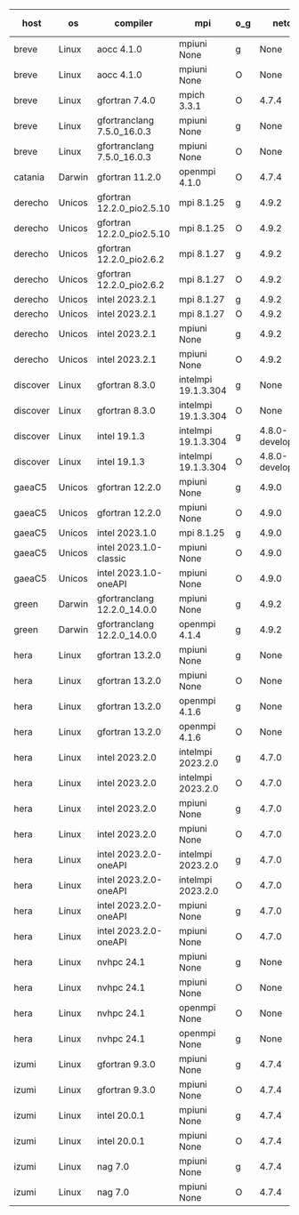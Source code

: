 

| host     | os       | compiler                              | mpi                      | o_g        | netcdf        | build       | u_pass          | u_fail          | s_pass            | s_fail            | e_pass             | e_fail             | nuopc_pass       | nuopc_fail       | artifacts link          |
|----------|----------|---------------------------------------|--------------------------|------------|---------------|-------------|-----------------|-----------------|-------------------|-------------------|--------------------|--------------------|------------------|------------------|-------------------------|
| breve | Linux | aocc 4.1.0 | mpiuni None  | g | None  | PASS | 12500 | 26 | 8 | 0 | 44 | 0 | None | None | <a href="https://github.com/esmf-org/esmf-test-artifacts/tree/cf8ceb5e5836b9d0d7f3a46a29c061c6267b7d6c/develop/aocc/4.1.0/g/mpiuni/None" target="_blank">cf8ceb5</a> | 
| breve | Linux | aocc 4.1.0 | mpiuni None  | O | None  | PASS | 12500 | 26 | 8 | 0 | 44 | 0 | None | None | <a href="https://github.com/esmf-org/esmf-test-artifacts/tree/c2be352ca7b885fed4246068b2b04c8ae18ebcb2/develop/aocc/4.1.0/O/mpiuni/None" target="_blank">c2be352</a> | 
| breve | Linux | gfortran 7.4.0 | mpich 3.3.1  | O | 4.7.4  | PASS | None | None | None | None | None | None | None | None | <a href="https://github.com/esmf-org/esmf-test-artifacts/tree/e6d4fa03206c9af3dbb0cceade5f2597bcc61751/develop/gfortran/7.4.0/O/mpich/3.3.1" target="_blank">e6d4fa0</a> | 
| breve | Linux | gfortranclang 7.5.0_16.0.3 | mpiuni None  | g | None  | PASS | 12526 | 0 | 8 | 0 | 44 | 0 | None | None | <a href="https://github.com/esmf-org/esmf-test-artifacts/tree/222612832de3b9ec8cf032c21edef97c6239ee3c/develop/gfortranclang/7.5.0_16.0.3/g/mpiuni/None" target="_blank">2226128</a> | 
| breve | Linux | gfortranclang 7.5.0_16.0.3 | mpiuni None  | O | None  | PASS | 12526 | 0 | 8 | 0 | 44 | 0 | None | None | <a href="https://github.com/esmf-org/esmf-test-artifacts/tree/4e42ddaaa1e4dfc32b7147772d2dbe58d0150328/develop/gfortranclang/7.5.0_16.0.3/O/mpiuni/None" target="_blank">4e42dda</a> | 
| catania | Darwin | gfortran 11.2.0 | openmpi 4.1.0  | O | 4.7.4  | PASS | 14191 | 3 | 50 | 0 | 81 | 0 | 56 | 0 | <a href="https://github.com/esmf-org/esmf-test-artifacts/tree/feb1bd8a4f3e03d677054fa02c1eba0ae6831d5e/develop/gfortran/11.2.0/O/openmpi/4.1.0" target="_blank">feb1bd8</a> | 
| derecho | Unicos | gfortran 12.2.0_pio2.5.10 | mpi 8.1.25  | g | 4.9.2  | PASS | None | None | None | None | None | None | None | None | <a href="https://github.com/esmf-org/esmf-test-artifacts/tree/76ef33eb004bda56158b74c4fe5c28e33c5c9e03/develop/gfortran/12.2.0_pio2.5.10/g/mpi/8.1.25" target="_blank">76ef33e</a> | 
| derecho | Unicos | gfortran 12.2.0_pio2.5.10 | mpi 8.1.25  | O | 4.9.2  | PASS | None | None | None | None | None | None | None | None | <a href="https://github.com/esmf-org/esmf-test-artifacts/tree/ebae950bae08da5c12a42c7be45adc5bf8270050/develop/gfortran/12.2.0_pio2.5.10/O/mpi/8.1.25" target="_blank">ebae950</a> | 
| derecho | Unicos | gfortran 12.2.0_pio2.6.2 | mpi 8.1.27  | g | 4.9.2  | PASS | None | None | None | None | None | None | None | None | <a href="https://github.com/esmf-org/esmf-test-artifacts/tree/be49100ce1e8cfae521078055f5af3d91482d602/develop/gfortran/12.2.0_pio2.6.2/g/mpi/8.1.27" target="_blank">be49100</a> | 
| derecho | Unicos | gfortran 12.2.0_pio2.6.2 | mpi 8.1.27  | O | 4.9.2  | PASS | None | None | None | None | None | None | None | None | <a href="https://github.com/esmf-org/esmf-test-artifacts/tree/3234d7e4da1571f071134efee17187ef314e8322/develop/gfortran/12.2.0_pio2.6.2/O/mpi/8.1.27" target="_blank">3234d7e</a> | 
| derecho | Unicos | intel 2023.2.1 | mpi 8.1.27  | g | 4.9.2  | PASS | None | None | None | None | None | None | None | None | <a href="https://github.com/esmf-org/esmf-test-artifacts/tree/7dda420b410b24931230e6ea09d2680ada0c19cb/develop/intel/2023.2.1/g/mpi/8.1.27" target="_blank">7dda420</a> | 
| derecho | Unicos | intel 2023.2.1 | mpi 8.1.27  | O | 4.9.2  | PASS | None | None | None | None | None | None | None | None | <a href="https://github.com/esmf-org/esmf-test-artifacts/tree/aefb49d8f7d52ce8924d00e5075fb5f0772c303d/develop/intel/2023.2.1/O/mpi/8.1.27" target="_blank">aefb49d</a> | 
| derecho | Unicos | intel 2023.2.1 | mpiuni None  | g | 4.9.2  | PASS | None | None | None | None | None | None | None | None | <a href="https://github.com/esmf-org/esmf-test-artifacts/tree/1339ebf5a44bcfbd64eccb5d0dde17543eb2d9f0/develop/intel/2023.2.1/g/mpiuni/None" target="_blank">1339ebf</a> | 
| derecho | Unicos | intel 2023.2.1 | mpiuni None  | O | 4.9.2  | PASS | None | None | None | None | None | None | None | None | <a href="https://github.com/esmf-org/esmf-test-artifacts/tree/18db1b48e22efff005be3bc177c761989c1551dc/develop/intel/2023.2.1/O/mpiuni/None" target="_blank">18db1b4</a> | 
| discover | Linux | gfortran 8.3.0 | intelmpi 19.1.3.304  | g | None  | PASS | None | None | None | None | None | None | None | None | <a href="https://github.com/esmf-org/esmf-test-artifacts/tree/91a6ec4d88c040bac0be7a8ef574431c1a89aa2d/develop/gfortran/8.3.0/g/intelmpi/19.1.3.304" target="_blank">91a6ec4</a> | 
| discover | Linux | gfortran 8.3.0 | intelmpi 19.1.3.304  | O | None  | PASS | None | None | None | None | None | None | None | None | <a href="https://github.com/esmf-org/esmf-test-artifacts/tree/045d1e527d2bc06bab47ff043554573cdc933a85/develop/gfortran/8.3.0/O/intelmpi/19.1.3.304" target="_blank">045d1e5</a> | 
| discover | Linux | intel 19.1.3 | intelmpi 19.1.3.304  | g | 4.8.0-development  | PASS | None | None | None | None | None | None | None | None | <a href="https://github.com/esmf-org/esmf-test-artifacts/tree/917e3a0533c6fc8066bcfadf47995ac66de34fb2/develop/intel/19.1.3/g/intelmpi/19.1.3.304" target="_blank">917e3a0</a> | 
| discover | Linux | intel 19.1.3 | intelmpi 19.1.3.304  | O | 4.8.0-development  | PASS | 14194 | 0 | 50 | 0 | 81 | 0 | 56 | 0 | <a href="https://github.com/esmf-org/esmf-test-artifacts/tree/3e15299de31ca4ad03bc42108d9f74208ecdc814/develop/intel/19.1.3/O/intelmpi/19.1.3.304" target="_blank">3e15299</a> | 
| gaeaC5 | Unicos | gfortran 12.2.0 | mpiuni None  | g | 4.9.0  | PASS | None | None | None | None | None | None | None | None | <a href="https://github.com/esmf-org/esmf-test-artifacts/tree/39e0c86e4f68ad5c2683280fed1d9ff6f61f1234/develop/gfortran/12.2.0/g/mpiuni/None" target="_blank">39e0c86</a> | 
| gaeaC5 | Unicos | gfortran 12.2.0 | mpiuni None  | O | 4.9.0  | PASS | 12526 | 0 | 8 | 0 | 44 | 0 | None | None | <a href="https://github.com/esmf-org/esmf-test-artifacts/tree/840809c2b912c0c9ba2f1f1e54405a432d9563be/develop/gfortran/12.2.0/O/mpiuni/None" target="_blank">840809c</a> | 
| gaeaC5 | Unicos | intel 2023.1.0 | mpi 8.1.25  | g | 4.9.0  | PASS | None | None | None | None | None | None | None | None | <a href="https://github.com/esmf-org/esmf-test-artifacts/tree/874cb2421eef04a795eecfaaaf99f93965509a9e/develop/intel/2023.1.0/g/mpi/8.1.25" target="_blank">874cb24</a> | 
| gaeaC5 | Unicos | intel 2023.1.0-classic | mpiuni None  | O | 4.9.0  | PASS | None | None | None | None | None | None | None | None | <a href="https://github.com/esmf-org/esmf-test-artifacts/tree/069835ed7e11e163e74c0221a3565810dae862e5/develop/intel/2023.1.0-classic/O/mpiuni/None" target="_blank">069835e</a> | 
| gaeaC5 | Unicos | intel 2023.1.0-oneAPI | mpiuni None  | O | 4.9.0  | PASS | None | None | None | None | None | None | None | None | <a href="https://github.com/esmf-org/esmf-test-artifacts/tree/df01f4dae90b3b734a4968b91dfd7bd2a0591d14/develop/intel/2023.1.0-oneAPI/O/mpiuni/None" target="_blank">df01f4d</a> | 
| green | Darwin | gfortranclang 12.2.0_14.0.0 | mpiuni None  | g | 4.9.2  | PASS | 12526 | 0 | 8 | 0 | 44 | 0 | None | None | <a href="https://github.com/esmf-org/esmf-test-artifacts/tree/261b0210dc249270eab3c87683d1f3f3ab964580/develop/gfortranclang/12.2.0_14.0.0/g/mpiuni/None" target="_blank">261b021</a> | 
| green | Darwin | gfortranclang 12.2.0_14.0.0 | openmpi 4.1.4  | g | 4.9.2  | PASS | 14194 | 0 | 50 | 0 | 81 | 0 | 56 | 0 | <a href="https://github.com/esmf-org/esmf-test-artifacts/tree/7b9bda3a85c4a06e03941a29e2d143166b48b901/develop/gfortranclang/12.2.0_14.0.0/g/openmpi/4.1.4" target="_blank">7b9bda3</a> | 
| hera | Linux | gfortran 13.2.0 | mpiuni None  | g | None  | PASS | 12526 | 0 | 8 | 0 | 44 | 0 | None | None | <a href="https://github.com/esmf-org/esmf-test-artifacts/tree/2689607f511e45ec4f6c53b541149823d9ac2b92/develop/gfortran/13.2.0/g/mpiuni/None" target="_blank">2689607</a> | 
| hera | Linux | gfortran 13.2.0 | mpiuni None  | O | None  | PASS | 12526 | 0 | 8 | 0 | 44 | 0 | None | None | <a href="https://github.com/esmf-org/esmf-test-artifacts/tree/3bb6ac0e82a9aba6c47947c85dfc815a1d55a125/develop/gfortran/13.2.0/O/mpiuni/None" target="_blank">3bb6ac0</a> | 
| hera | Linux | gfortran 13.2.0 | openmpi 4.1.6  | g | None  | PASS | 14194 | 0 | 50 | 0 | 81 | 0 | 56 | 0 | <a href="https://github.com/esmf-org/esmf-test-artifacts/tree/1bf0796b22dac004e00b6bf58c1b728dbc4c0637/develop/gfortran/13.2.0/g/openmpi/4.1.6" target="_blank">1bf0796</a> | 
| hera | Linux | gfortran 13.2.0 | openmpi 4.1.6  | O | None  | PASS | None | None | None | None | None | None | None | None | <a href="https://github.com/esmf-org/esmf-test-artifacts/tree/681170af917f9822fce585ee41ff62a0c30f139b/develop/gfortran/13.2.0/O/openmpi/4.1.6" target="_blank">681170a</a> | 
| hera | Linux | intel 2023.2.0 | intelmpi 2023.2.0  | g | 4.7.0  | PASS | 14194 | 0 | 50 | 0 | 81 | 0 | 56 | 0 | <a href="https://github.com/esmf-org/esmf-test-artifacts/tree/e87a7df3abafd2f859ace7f1bf44e8b10d67136d/develop/intel/2023.2.0/g/intelmpi/2023.2.0" target="_blank">e87a7df</a> | 
| hera | Linux | intel 2023.2.0 | intelmpi 2023.2.0  | O | 4.7.0  | PASS | None | None | None | None | None | None | None | None | <a href="https://github.com/esmf-org/esmf-test-artifacts/tree/af8706b5549c39b1a9dcda6126ed664da33da570/develop/intel/2023.2.0/O/intelmpi/2023.2.0" target="_blank">af8706b</a> | 
| hera | Linux | intel 2023.2.0 | mpiuni None  | g | 4.7.0  | PASS | 12526 | 0 | 8 | 0 | 44 | 0 | None | None | <a href="https://github.com/esmf-org/esmf-test-artifacts/tree/3731e976c539f7ed1ed9be3b34815265eb65c933/develop/intel/2023.2.0/g/mpiuni/None" target="_blank">3731e97</a> | 
| hera | Linux | intel 2023.2.0 | mpiuni None  | O | 4.7.0  | PASS | 12526 | 0 | 8 | 0 | 44 | 0 | None | None | <a href="https://github.com/esmf-org/esmf-test-artifacts/tree/918a140e7b68745732330fc08237403ce5e4d30f/develop/intel/2023.2.0/O/mpiuni/None" target="_blank">918a140</a> | 
| hera | Linux | intel 2023.2.0-oneAPI | intelmpi 2023.2.0  | g | 4.7.0  | PASS | 14194 | 0 | 50 | 0 | 81 | 0 | 56 | 0 | <a href="https://github.com/esmf-org/esmf-test-artifacts/tree/3fc72aa3ec41cc3b7ed06b3136d218bf16779c66/develop/intel/2023.2.0-oneAPI/g/intelmpi/2023.2.0" target="_blank">3fc72aa</a> | 
| hera | Linux | intel 2023.2.0-oneAPI | intelmpi 2023.2.0  | O | 4.7.0  | PASS | None | None | None | None | None | None | None | None | <a href="https://github.com/esmf-org/esmf-test-artifacts/tree/1df08162799304a3edcadc0174f9118906e4827a/develop/intel/2023.2.0-oneAPI/O/intelmpi/2023.2.0" target="_blank">1df0816</a> | 
| hera | Linux | intel 2023.2.0-oneAPI | mpiuni None  | g | 4.7.0  | PASS | None | None | None | None | None | None | None | None | <a href="https://github.com/esmf-org/esmf-test-artifacts/tree/770e6d69a2d401f4772c25ad3be27c383ca310e9/develop/intel/2023.2.0-oneAPI/g/mpiuni/None" target="_blank">770e6d6</a> | 
| hera | Linux | intel 2023.2.0-oneAPI | mpiuni None  | O | 4.7.0  | PASS | 12526 | 0 | 8 | 0 | 44 | 0 | None | None | <a href="https://github.com/esmf-org/esmf-test-artifacts/tree/2cb250bb715ffb85019ad0effc1a19dfc057747f/develop/intel/2023.2.0-oneAPI/O/mpiuni/None" target="_blank">2cb250b</a> | 
| hera | Linux | nvhpc 24.1 | mpiuni None  | g | None  | PASS | None | None | None | None | None | None | None | None | <a href="https://github.com/esmf-org/esmf-test-artifacts/tree/e7f53d7a439f37f963a3be6e2884ef5890918812/develop/nvhpc/24.1/g/mpiuni/None" target="_blank">e7f53d7</a> | 
| hera | Linux | nvhpc 24.1 | mpiuni None  | O | None  | PASS | None | None | None | None | None | None | None | None | <a href="https://github.com/esmf-org/esmf-test-artifacts/tree/1bfa27a11e0dc14688c3773dff67f2a16c411d7f/develop/nvhpc/24.1/O/mpiuni/None" target="_blank">1bfa27a</a> | 
| hera | Linux | nvhpc 24.1 | openmpi None  | O | None  | PASS | None | None | None | None | None | None | None | None | <a href="https://github.com/esmf-org/esmf-test-artifacts/tree/d2ad030315c495ee4a5ab3e1d7ef1c822bb0471e/develop/nvhpc/24.1/O/openmpi/None" target="_blank">d2ad030</a> | 
| hera | Linux | nvhpc 24.1 | openmpi None  | g | None  | PASS | None | None | None | None | None | None | None | None | <a href="https://github.com/esmf-org/esmf-test-artifacts/tree/a0952dfef93fc1e3f9c2191432262717d5aa8ed8/develop/nvhpc/24.1/g/openmpi/None" target="_blank">a0952df</a> | 
| izumi | Linux | gfortran 9.3.0 | mpiuni None  | g | 4.7.4  | PASS | 12526 | 0 | 8 | 0 | 44 | 0 | None | None | <a href="https://github.com/esmf-org/esmf-test-artifacts/tree/477dda00e685c7275489ae01d1184e58313dd885/develop/gfortran/9.3.0/g/mpiuni/None" target="_blank">477dda0</a> | 
| izumi | Linux | gfortran 9.3.0 | mpiuni None  | O | 4.7.4  | PASS | 12526 | 0 | 8 | 0 | 44 | 0 | None | None | <a href="https://github.com/esmf-org/esmf-test-artifacts/tree/dfd956664e48c2da8e6fbf3d50f179b5cdaea622/develop/gfortran/9.3.0/O/mpiuni/None" target="_blank">dfd9566</a> | 
| izumi | Linux | intel 20.0.1 | mpiuni None  | g | 4.7.4  | PASS | None | None | None | None | None | None | None | None | <a href="https://github.com/esmf-org/esmf-test-artifacts/tree/3b9950fcb67c37d7af61c4d723d8eeb941fe5da1/develop/intel/20.0.1/g/mpiuni/None" target="_blank">3b9950f</a> | 
| izumi | Linux | intel 20.0.1 | mpiuni None  | O | 4.7.4  | PASS | None | None | None | None | None | None | None | None | <a href="https://github.com/esmf-org/esmf-test-artifacts/tree/b10ea8a4f83c2e846f62ad6aeaddff73096f7393/develop/intel/20.0.1/O/mpiuni/None" target="_blank">b10ea8a</a> | 
| izumi | Linux | nag 7.0 | mpiuni None  | g | 4.7.4  | PASS | 12418 | 108 | 8 | 0 | 44 | 0 | None | None | <a href="https://github.com/esmf-org/esmf-test-artifacts/tree/b506d6522ff06a528b6f4166dbbadcfea234af5a/develop/nag/7.0/g/mpiuni/None" target="_blank">b506d65</a> | 
| izumi | Linux | nag 7.0 | mpiuni None  | O | 4.7.4  | PASS | 12526 | 0 | 8 | 0 | 44 | 0 | None | None | <a href="https://github.com/esmf-org/esmf-test-artifacts/tree/fc70fce077ec0bc898226441cdb918eb5b3ba35a/develop/nag/7.0/O/mpiuni/None" target="_blank">fc70fce</a> | 
